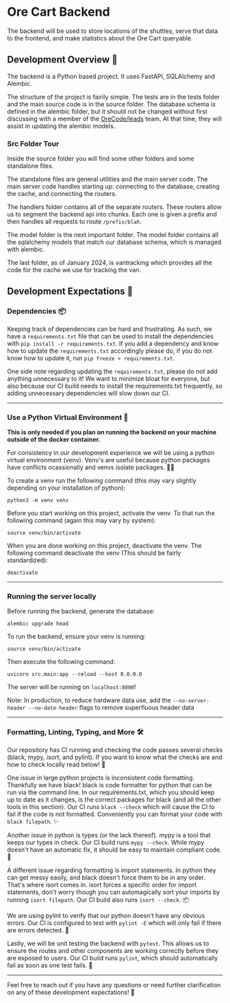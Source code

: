 # Ore Cart Backend

The backend will be used to store locations of the shuttles, serve that data to the frontend, and make statistics about the Ore Cart queryable.

## Development Overview 🌟

The backend is a Python based project. It uses FastAPI, SQLAlchemy and Alembic.  

The structure of the project is fairily simple. The tests are in the tests folder and the main source code is in the source folder. The database schema is defined in the alembic folder, but it should not be changed without first discussing with a member of the [OreCode/leads](https://github.com/orgs/OreCode/teams/leads) team. At that time, they will assist in updating the alembic models.

### Src Folder Tour

Inside the source folder you will find some other folders and some standalone files. 

The standalone files are general utilities and the main server code. The main server code handles starting up: connecting to the database, creating the cache, and connecting the routers.

The handlers folder contains all of the separate routers. These routers allow us to segment the backend api into chunks. Each one is given a prefix and then handles all requests to route `/prefix/blah`.

The model folder is the next important folder. The model folder contains all the sqlalchemy models that match our database schema, which is managed with alembic.

The last folder, as of January 2024, is vantracking which provides all the code for the cache we use for tracking the van. 

## Development Expectations 📌

### Dependencies 📦

Keeping track of dependencies can be hard and frustrating. As such, we have a `requirements.txt` file that can be used to install the dependencies with `pip install -r requirements.txt`. If you add a dependency and know how to update the `requirements.txt` accordingly please do, if you do not know how to update it, run `pip freeze > requirements.txt`.

One side note regarding updating the `requirements.txt`, please do not add anything unnecessary to it! We want to minimize bloat for everyone, but also because our CI build needs to install the requirements.txt frequently, so adding unnecessary dependencies will slow down our CI.

---

### Use a Python Virtual Environment 🐍

**This is only needed if you plan on running the backend on your machine outside of the docker container.**

For consistency in our development experience we will be using a python virtual environment (venv). Venv's are useful because python packages have conflicts ocassionally and venvs isolate packages. 👩‍💻

To create a venv run the following command (this may vary slightly depending on your installation of python):

```
python3 -m venv venv
```

Before you start working on this project, activate the venv. To that run the following command (again this may vary by system):

```
source venv/bin/activate
```

When you are done working on this project, deactivate the venv. The following command deactivate the venv (This should be fairly standardized):

```
deactivate
```

---

### Running the server locally

Before running the backend, generate the database:
```
alembic upgrade head
```

To run the backend, ensure your venv is running:

```
source venv/bin/activate
```

Then execute the following command:

```
uvicorn src.main:app --reload --host 0.0.0.0
```

The server will be running on `localhost:8000`!

Note: In production, to reduce hardware data use, add the `--no-server-header --no-date-header` flags to remove superfluous header data

---

### Formatting, Linting, Typing, and More 🛠️

Our repository has CI running and checking the code passes several checks (black, mypy, isort, and pylint). If you want to know what the checks are and how to check locally read below! 🧹

One issue in large python projects is inconsistent code formatting. Thankfully we have black! black is code formatter for python that can be run via the command line. In our requirements.txt, which you should keep up to date as it changes, is the correct packages for black (and all the other tools in this section). Our CI runs `black --check` which will cause the CI to fail if the code is not formatted. Conveniently you can format your code with `black filepath`. ✨

Another issue in python is types (or the lack thereof). mypy is a tool that keeps our types in check. Our CI build runs `mypy --check`. While mypy doesn't have an automatic fix, it should be easy to maintain compliant code. 📑

A different issue regarding formatting is import statements. In python they can get messy easily, and black doesn't force them to be in any order. That's where isort comes in. isort forces a specific order for import statements, don't worry though you can automagically sort your imports by running `isort filepath`. Our CI build also runs `isort --check`. 📦

We are using pylint to verify that our python doesn't have any obvious errors. Our CI is configured to test with `pylint -E` which will only fail if there are errors detected. 🐞

Lastly, we will be unit testing the backend with `pytest`. This allows us to ensure the routes and other components are working correctly before they are exposed to users. Our CI build runs `pylint`, which should automatically fail as soon as one test fails. 📄

---

Feel free to reach out if you have any questions or need further clarification on any of these development expectations! 🙌
